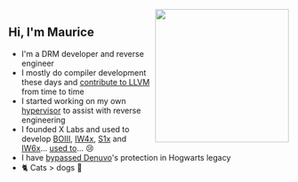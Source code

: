 <img align="right" width="240" src="https://user-images.githubusercontent.com/4027748/188211109-1365fae6-a43c-409f-b7cf-02ee973fe425.png" />
<h2>Hi, I'm Maurice</h2>
<ul>
<li>I'm a DRM developer and reverse engineer</li>
<li>I mostly do compiler development these days and <a href="https://github.com/llvm/llvm-project/commits?author=momo5502">contribute to LLVM</a> from time to time</li>
<!--<li>I've developed <a href="https://github.com/XLabsProject/iw4x-client">IW4x</a>, <a href="https://github.com/XLabsProject/iw6x-client">IW6x</a> and <a href="https://github.com/XLabsProject/s1x-client">S1x</a> as part of <a href="https://xlabs.dev">X Labs</a></li>-->
<li>I started working on my own <a href="https://github.com/momo5502/hypervisor">hypervisor</a> to assist with reverse engineering</li>
<li>I founded X Labs and used to develop <a href="https://web.archive.org/web/20230515211728/https://github.com/momo5502/boiii">BOIII</a>, <a href="https://web.archive.org/web/20230330225847/https://github.com/XLabsProject/iw4x-client">IW4x</a>, <a href="https://web.archive.org/web/20230330232642/https://github.com/XLabsProject/s1x-client">S1x</a> and <a href="https://web.archive.org/web/20230410223427/https://github.com/XLabsProject/iw6x-client">IW6x</a>... <a href="https://twitter.com/XLabsProject/status/1660672124695068675">used to</a>... 😢</li>
<li>I have <a href="https://momo5502.com/posts/2024-03-31-bypassing-denuvo-in-hogwarts-legacy/">bypassed Denuvo</a>'s protection in Hogwarts legacy</li>
<li>🐈 Cats > dogs 🐶</li>
</ul>
<!--
<br>

<h2>Support me</h2>

<p align="center">
  <a href="https://github.com/sponsors/momo5502" alt="GitHub"><img src="https://img.shields.io/badge/GitHub-support-c96198.svg?logo=github"></a>
<a href="https://paypal.me/momo5502" alt="Paypal"><img src="https://img.shields.io/badge/PayPal-support-blue.svg?logo=paypal"></a>
<a href="https://www.patreon.com/xlabsproject" alt="Patreon"><img src="https://img.shields.io/badge/Patreon-support-red.svg?logo=patreon"></a>
</p>
-->
